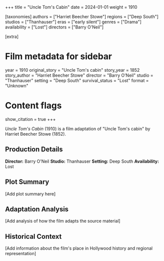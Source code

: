 +++
title = "Uncle Tom's Cabin"
date = 2024-01-01
weight = 1910

[taxonomies]
authors = ["Harriet Beecher Stowe"]
regions = ["Deep South"]
studios = ["Thanhauser"]
eras = ["early silent"]
genres = ["Drama"]
availability = ["Lost"]
directors = ["Barry O'Neil"]

[extra]
# Film metadata for sidebar
year = 1910
original_story = "Uncle Tom's cabin"
story_year = 1852
story_author = "Harriet Beecher Stowe"
director = "Barry O'Neil"
studio = "Thanhauser"
setting = "Deep South"
survival_status = "Lost"
format = "Unknown"

# Content flags
show_citation = true
+++

*Uncle Tom's Cabin* (1910) is a film adaptation of "Uncle Tom's cabin" by Harriet Beecher Stowe (1852).

## Production Details

**Director:** Barry O'Neil
**Studio:** Thanhauser
**Setting:** Deep South
**Availability:** Lost

## Plot Summary

[Add plot summary here]

## Adaptation Analysis

[Add analysis of how the film adapts the source material]

## Historical Context

[Add information about the film's place in Hollywood history and regional representation]